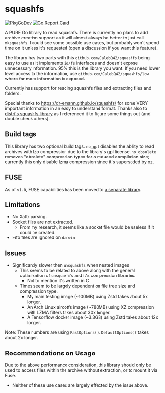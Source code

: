 # squashfs

[![PkgGoDev](https://pkg.go.dev/badge/github.com/CalebQ42/squashfs)](https://pkg.go.dev/github.com/CalebQ42/squashfs) [![Go Report Card](https://goreportcard.com/badge/github.com/CalebQ42/squashfs)](https://goreportcard.com/report/github.com/CalebQ42/squashfs)

A PURE Go library to read squashfs. There is currently no plans to add archive creation support as it will almost always be better to just call `mksquashfs`. I could see some possible use cases, but probably won't spend time on it unless it's requested (open a discussion if you want this feature).

The library has two parts with this `github.com/CalebQ42/squashfs` being easy to use as it implements `io/fs` interfaces and doesn't expose unnecessary information. 95% this is the library you want. If you need lower level access to the information, use `github.com/CalebQ42/squashfs/low` where far more information is exposed.

Currently has support for reading squashfs files and extracting files and folders.

Special thanks to <https://dr-emann.github.io/squashfs/> for some VERY important information in an easy to understand format.
Thanks also to [distri's squashfs library](https://github.com/distr1/distri/tree/master/internal/squashfs) as I referenced it to figure some things out (and double check others).

## Build tags

This library has two optional build tags. `no_gpl` disables the ability to read archives with lzo compression due to the library's gpl license. `no_obsolete` removes "obsolete" compression types for a reduced compilation size; currently this only disable lzma compression since it's superseded by xz.

## FUSE

As of `v1.0`, FUSE capabilities has been moved to [a separate library](https://github.com/CalebQ42/squashfuse).

## Limitations

* No Xattr parsing.
* Socket files are not extracted.
  * From my research, it seems like a socket file would be useless if it could be created.
* Fifo files are ignored on `darwin`

## Issues

* Significantly slower then `unsquashfs` when nested images
  * This seems to be related to above along with the general optimization of `unsquashfs` and it's compression libraries.
    * Not to mention it's written in C
  * Times seem to be largely dependent on file tree size and compression type.
    * My main testing image (~100MB) using Zstd takes about 5x longer.
    * An Arch Linux airootfs image (~780MB) using XZ compression with LZMA filters takes about 30x longer.
    * A Tensorflow docker image (~3.3GB) using Zstd takes about 12x longer.

Note: These numbers are using `FastOptions()`. `DefaultOptions()` takes about 2x longer.

## Recommendations on Usage

Due to the above performance consideration, this library should only be used to access files within the archive without extraction, or to mount it via Fuse.

* Neither of these use cases are largely effected by the issue above.
